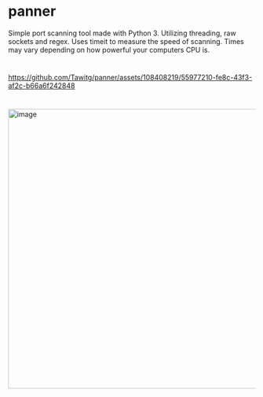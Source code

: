 # panner
Simple port scanning tool made with Python 3. Utilizing threading, raw sockets and regex.
Uses timeit to measure the speed of scanning. Times may vary depending on how powerful your computers CPU is.
#
https://github.com/Tawitg/panner/assets/108408219/55977210-fe8c-43f3-af2c-b66a6f242848
#
<img width="569" alt="image" src="https://user-images.githubusercontent.com/108408219/208313299-28a19c6a-0388-4939-8d80-4b209be1250a.png">


